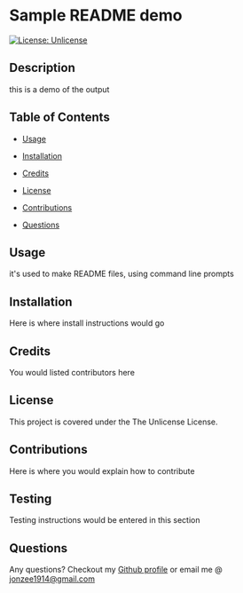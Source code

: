 # Sample README demo
  [![License: Unlicense](https://img.shields.io/badge/license-Unlicense-blue.svg)](http://unlicense.org/)
  ## Description 
  this is a demo of the output
  ## Table of Contents
  * [Usage](#usage)
  * [Installation](#installation)
  * [Credits](#credits)
  * [License](#license)
  * [Contributions](#contributions)
  
  * [Questions](#questions)
  ## Usage
  it's used to make README files, using command line prompts
  ## Installation
  Here is where install instructions would go
   
  ## Credits
  You would listed contributors here
  
  ## License
  This project is covered under the The Unlicense License.
  ## Contributions
  Here is where you would explain how to contribute
  
  ## Testing
  Testing instructions would be entered in this section
  
  ## Questions
  Any questions? Checkout my [Github profile](https://github.com/undefined)
  or email me @ [jonzee1914@gmail.com](mailto:jonzee1914@gmail.com)
  